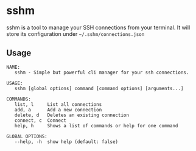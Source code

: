 # sshm
sshm is a tool to manage your SSH connections from your terminal. It will store its configuration under `~/.sshm/connections.json`

## Usage
```
NAME:
   sshm - Simple but powerful cli manager for your ssh connections.

USAGE:
   sshm [global options] command [command options] [arguments...]

COMMANDS:
   list, l     List all connections
   add, a      Add a new connection
   delete, d   Deletes an existing connection
   connect, c  Connect
   help, h     Shows a list of commands or help for one command

GLOBAL OPTIONS:
   --help, -h  show help (default: false)
```
